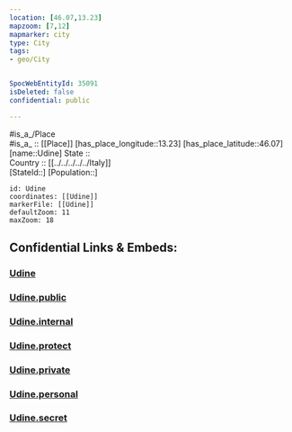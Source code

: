 ```yaml
---
location: [46.07,13.23] 
mapzoom: [7,12] 
mapmarker: city 
type: City
tags:
- geo/City


SpocWebEntityId: 35091
isDeleted: false
confidential: public

---
```

#is_a_/Place  
#is_a_ :: [[Place]] 
[has_place_longitude::13.23] 
[has_place_latitude::46.07] 
[name::Udine] 
State ::  
Country :: [[../../../../../Italy]]  
[StateId::] 
[Population::] 



```leaflet
id: Udine
coordinates: [[Udine]] 
markerFile: [[Udine]] 
defaultZoom: 11 
maxZoom: 18
```


## Confidential Links & Embeds: 

### [Udine](/_Standards/Earth/Continent/Europe/Europe~South/Italy/regions~Italy/Friuli-Venezia_Giulia/Udine.Province/City/Udine.md) 

### [Udine.public](/_public/Earth/Continent/Europe/Europe~South/Italy/regions~Italy/Friuli-Venezia_Giulia/Udine.Province/City/Udine.public.md) 

### [Udine.internal](/_internal/Earth/Continent/Europe/Europe~South/Italy/regions~Italy/Friuli-Venezia_Giulia/Udine.Province/City/Udine.internal.md) 

### [Udine.protect](/_protect/Earth/Continent/Europe/Europe~South/Italy/regions~Italy/Friuli-Venezia_Giulia/Udine.Province/City/Udine.protect.md) 

### [Udine.private](/_private/Earth/Continent/Europe/Europe~South/Italy/regions~Italy/Friuli-Venezia_Giulia/Udine.Province/City/Udine.private.md) 

### [Udine.personal](/_personal/Earth/Continent/Europe/Europe~South/Italy/regions~Italy/Friuli-Venezia_Giulia/Udine.Province/City/Udine.personal.md) 

### [Udine.secret](/_secret/Earth/Continent/Europe/Europe~South/Italy/regions~Italy/Friuli-Venezia_Giulia/Udine.Province/City/Udine.secret.md)

